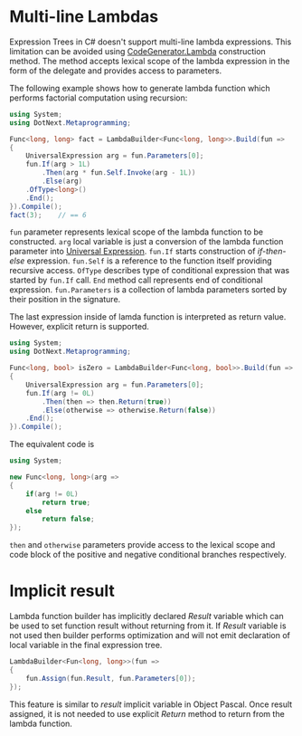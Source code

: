 Multi-line Lambdas
====
Expression Trees in C# doesn't support multi-line lambda expressions. This limitation can be avoided using [CodeGenerator.Lambda](../../api/DotNext.Metaprogramming.CodeGenerator.yml) construction method. The method accepts lexical scope of the lambda expression in the form of the delegate and provides access to parameters.

The following example shows how to generate lambda function which performs factorial computation using recursion:

```csharp
using System;
using DotNext.Metaprogramming;

Func<long, long> fact = LambdaBuilder<Func<long, long>>.Build(fun => 
{
    UniversalExpression arg = fun.Parameters[0];
    fun.If(arg > 1L)
        .Then(arg * fun.Self.Invoke(arg - 1L))
        .Else(arg)
    .OfType<long>()
    .End();
}).Compile();
fact(3);    // == 6
```

`fun` parameter represents lexical scope of the lambda function to be constructed. `arg` local variable is just a conversion of the lambda function parameter into [Universal Expression](universal.md). `fun.If` starts construction of _if-then-else_ expression. `fun.Self` is a reference to the function itself providing recursive access. `OfType` describes type of conditional expression that was started by `fun.If` call. `End` method call represents end of conditional expression. `fun.Parameters` is a collection of lambda parameters sorted by their position in the signature.

The last expression inside of lamda function is interpreted as return value. However, explicit return is supported.

```csharp
using System;
using DotNext.Metaprogramming;

Func<long, bool> isZero = LambdaBuilder<Func<long, bool>>.Build(fun => 
{
    UniversalExpression arg = fun.Parameters[0];
    fun.If(arg != 0L)
        .Then(then => then.Return(true))
        .Else(otherwise => otherwise.Return(false))
    .End();
}).Compile();
```

The equivalent code is
```csharp
using System;

new Func<long, long>(arg => 
{
    if(arg != 0L)
        return true;
    else
        return false;
});
```

`then` and `otherwise` parameters provide access to the lexical scope and code block of the positive and negative conditional branches respectively.

# Implicit result
Lambda function builder has implicitly declared _Result_ variable which can be used to set function result without returning from it. If _Result_ variable is not used then builder performs optimization and will not emit declaration of local variable in the final expression tree.

```csharp
LambdaBuilder<Fun<long, long>>(fun => 
{
    fun.Assign(fun.Result, fun.Parameters[0]);
});
```

This feature is similar to _result_ implicit variable in Object Pascal. Once result assigned, it is not needed to use explicit _Return_ method to return from the lambda function.
